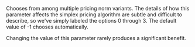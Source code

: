 Chooses from among multiple pricing norm variants. The details of how this parameter affects the simplex pricing
algorithm are subtle and difficult to describe, so we've simply labeled the options 0 through 3. The default value of -1
chooses automatically.

Changing the value of this parameter rarely produces a significant benefit.